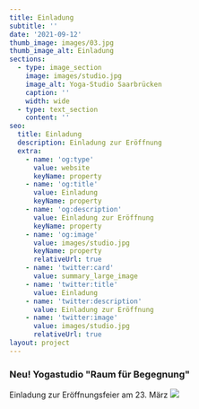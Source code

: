```yaml
---
title: Einladung
subtitle: ''
date: '2021-09-12'
thumb_image: images/03.jpg
thumb_image_alt: Einladung
sections:
  - type: image_section
    image: images/studio.jpg
    image_alt: Yoga-Studio Saarbrücken
    caption: ''
    width: wide
  - type: text_section
    content: ''
seo:
  title: Einladung
  description: Einladung zur Eröffnung
  extra:
    - name: 'og:type'
      value: website
      keyName: property
    - name: 'og:title'
      value: Einladung
      keyName: property
    - name: 'og:description'
      value: Einladung zur Eröffnung
      keyName: property
    - name: 'og:image'
      value: images/studio.jpg
      keyName: property
      relativeUrl: true
    - name: 'twitter:card'
      value: summary_large_image
    - name: 'twitter:title'
      value: Einladung
    - name: 'twitter:description'
      value: Einladung zur Eröffnung
    - name: 'twitter:image'
      value: images/studio.jpg
      relativeUrl: true
layout: project
---
```

### Neu! Yogastudio "Raum für Begegnung"

Einladung zur Eröffnungsfeier am 23. März
![](image.png)


